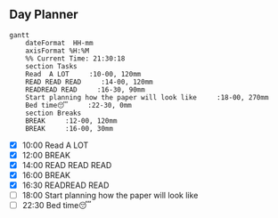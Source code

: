 ## Day Planner
```mermaid
gantt
    dateFormat  HH-mm
    axisFormat %H:%M
    %% Current Time: 21:30:18
    section Tasks
    Read  A LOT     :10-00, 120mm
    READ READ READ     :14-00, 120mm
    READREAD READ     :16-30, 90mm
    Start planning how the paper will look like     :18-00, 270mm
    Bed time😴     :22-30, 0mm
    section Breaks
    BREAK     :12-00, 120mm
    BREAK     :16-00, 30mm
```

- [x] 10:00 Read  A LOT
- [x] 12:00 BREAK
- [x] 14:00 READ READ READ
- [x] 16:00 BREAK
- [x] 16:30 READREAD READ
- [ ] 18:00 Start planning how the paper will look like
- [ ] 22:30 Bed time😴